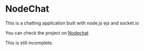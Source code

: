# NodeChat
This is a chatting application built with node.js ejs and socket.io

You can check the project on <a href='nodechat231.herokuapp.com'> Nodechat </a>

This is still incomplete.